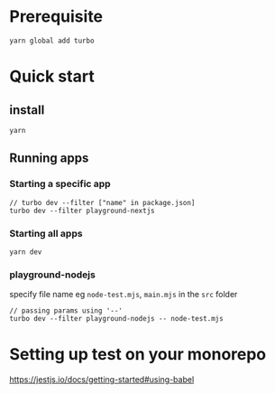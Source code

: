 # Prerequisite

```
yarn global add turbo
```

# Quick start

## install

```
yarn
```

## Running apps

### Starting a specific app

```
// turbo dev --filter ["name" in package.json]
turbo dev --filter playground-nextjs
```

### Starting all apps

```
yarn dev
```

### playground-nodejs

specify file name eg `node-test.mjs`, `main.mjs` in the `src` folder

```
// passing params using '--' 
turbo dev --filter playground-nodejs -- node-test.mjs
```

# Setting up test on your monorepo

https://jestjs.io/docs/getting-started#using-babel